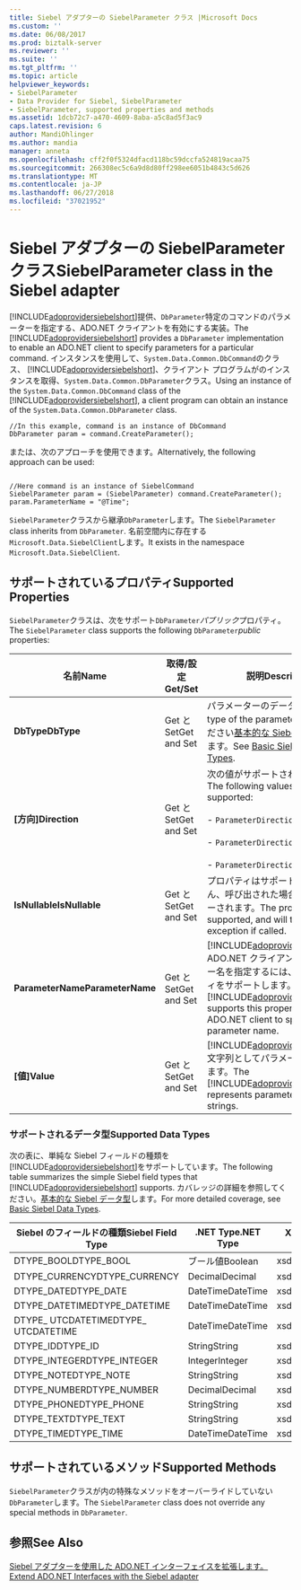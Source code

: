 ```yaml
---
title: Siebel アダプターの SiebelParameter クラス |Microsoft Docs
ms.custom: ''
ms.date: 06/08/2017
ms.prod: biztalk-server
ms.reviewer: ''
ms.suite: ''
ms.tgt_pltfrm: ''
ms.topic: article
helpviewer_keywords:
- SiebelParameter
- Data Provider for Siebel, SiebelParameter
- SiebelParameter, supported properties and methods
ms.assetid: 1dcb72c7-a470-4609-8aba-a5c8ad5f3ac9
caps.latest.revision: 6
author: MandiOhlinger
ms.author: mandia
manager: anneta
ms.openlocfilehash: cff2f0f5324dfacd118bc59dccfa524819acaa75
ms.sourcegitcommit: 266308ec5c6a9d8d80ff298ee6051b4843c5d626
ms.translationtype: MT
ms.contentlocale: ja-JP
ms.lasthandoff: 06/27/2018
ms.locfileid: "37021952"
---
```

# <a name="siebelparameter-class-in-the-siebel-adapter"></a><span data-ttu-id="6f870-102">Siebel アダプターの SiebelParameter クラス</span><span class="sxs-lookup"><span data-stu-id="6f870-102">SiebelParameter class in the Siebel adapter</span></span>
<span data-ttu-id="6f870-103">[!INCLUDE[adoprovidersiebelshort](../../includes/adoprovidersiebelshort-md.md)]提供、`DbParameter`特定のコマンドのパラメーターを指定する、ADO.NET クライアントを有効にする実装。</span><span class="sxs-lookup"><span data-stu-id="6f870-103">The [!INCLUDE[adoprovidersiebelshort](../../includes/adoprovidersiebelshort-md.md)] provides a `DbParameter` implementation to enable an ADO.NET client to specify parameters for a particular command.</span></span> <span data-ttu-id="6f870-104">インスタンスを使用して、`System.Data.Common.DbCommand`のクラス、 [!INCLUDE[adoprovidersiebelshort](../../includes/adoprovidersiebelshort-md.md)]、クライアント プログラムがのインスタンスを取得、`System.Data.Common.DbParameter`クラス。</span><span class="sxs-lookup"><span data-stu-id="6f870-104">Using an instance of the `System.Data.Common.DbCommand` class of the [!INCLUDE[adoprovidersiebelshort](../../includes/adoprovidersiebelshort-md.md)], a client program can obtain an instance of the `System.Data.Common.DbParameter` class.</span></span>  

```  
//In this example, command is an instance of DbCommand  
DbParameter param = command.CreateParameter();  
```  

 <span data-ttu-id="6f870-105">または、次のアプローチを使用できます。</span><span class="sxs-lookup"><span data-stu-id="6f870-105">Alternatively, the following approach can be used:</span></span>  

```  

//Here command is an instance of SiebelCommand  
SiebelParameter param = (SiebelParameter) command.CreateParameter();                  
param.ParameterName = "@Time";  
```  

 <span data-ttu-id="6f870-106">`SiebelParameter`クラスから継承`DbParameter`します。</span><span class="sxs-lookup"><span data-stu-id="6f870-106">The `SiebelParameter` class inherits from `DbParameter`.</span></span>  <span data-ttu-id="6f870-107">名前空間内に存在する`Microsoft.Data.SiebelClient`します。</span><span class="sxs-lookup"><span data-stu-id="6f870-107">It exists in the namespace `Microsoft.Data.SiebelClient`.</span></span>  

## <a name="supported-properties"></a><span data-ttu-id="6f870-108">サポートされているプロパティ</span><span class="sxs-lookup"><span data-stu-id="6f870-108">Supported Properties</span></span>  
 <span data-ttu-id="6f870-109">`SiebelParameter`クラスは、次をサポート`DbParameter`*パブリック*プロパティ。</span><span class="sxs-lookup"><span data-stu-id="6f870-109">The `SiebelParameter` class supports the following `DbParameter`*public* properties:</span></span>  


|       <span data-ttu-id="6f870-110">名前</span><span class="sxs-lookup"><span data-stu-id="6f870-110">Name</span></span>        |   <span data-ttu-id="6f870-111">取得/設定</span><span class="sxs-lookup"><span data-stu-id="6f870-111">Get/Set</span></span>   |                                                                                                            <span data-ttu-id="6f870-112">説明</span><span class="sxs-lookup"><span data-stu-id="6f870-112">Description</span></span>                                                                                                            |
|-------------------|-------------|-----------------------------------------------------------------------------------------------------------------------------------------------------------------------------------------------------------------------------------|
|    <span data-ttu-id="6f870-113">**DbType**</span><span class="sxs-lookup"><span data-stu-id="6f870-113">**DbType**</span></span>     | <span data-ttu-id="6f870-114">Get と Set</span><span class="sxs-lookup"><span data-stu-id="6f870-114">Get and Set</span></span> |                                               <span data-ttu-id="6f870-115">パラメーターのデータ型。</span><span class="sxs-lookup"><span data-stu-id="6f870-115">Data type of the parameter.</span></span> <span data-ttu-id="6f870-116">参照してください[基本的な Siebel データ型](../../adapters-and-accelerators/adapter-siebel/basic-siebel-data-types.md)します。</span><span class="sxs-lookup"><span data-stu-id="6f870-116">See [Basic Siebel Data Types](../../adapters-and-accelerators/adapter-siebel/basic-siebel-data-types.md).</span></span>                                               |
|   <span data-ttu-id="6f870-117">**[方向]**</span><span class="sxs-lookup"><span data-stu-id="6f870-117">**Direction**</span></span>   | <span data-ttu-id="6f870-118">Get と Set</span><span class="sxs-lookup"><span data-stu-id="6f870-118">Get and Set</span></span> | <span data-ttu-id="6f870-119">次の値がサポートされています。</span><span class="sxs-lookup"><span data-stu-id="6f870-119">The following values are supported:</span></span><br /><br /> -                     `ParameterDirection.Input`<br /><br /> -                     `ParameterDirection.Output`<br /><br /> -                     `ParameterDirection.InputOutput` |
|  <span data-ttu-id="6f870-120">**IsNullable**</span><span class="sxs-lookup"><span data-stu-id="6f870-120">**IsNullable**</span></span>   | <span data-ttu-id="6f870-121">Get と Set</span><span class="sxs-lookup"><span data-stu-id="6f870-121">Get and Set</span></span> |                                                                               <span data-ttu-id="6f870-122">プロパティはサポートされていません、呼び出された場合、例外がスローされます。</span><span class="sxs-lookup"><span data-stu-id="6f870-122">The property is not supported, and will throw an exception if called.</span></span>                                                                               |
| <span data-ttu-id="6f870-123">**ParameterName**</span><span class="sxs-lookup"><span data-stu-id="6f870-123">**ParameterName**</span></span> | <span data-ttu-id="6f870-124">Get と Set</span><span class="sxs-lookup"><span data-stu-id="6f870-124">Get and Set</span></span> |                                  <span data-ttu-id="6f870-125">[!INCLUDE[adoprovidersiebelshort](../../includes/adoprovidersiebelshort-md.md)] ADO.NET クライアント パラメーター名を指定するには、このプロパティをサポートします。</span><span class="sxs-lookup"><span data-stu-id="6f870-125">The [!INCLUDE[adoprovidersiebelshort](../../includes/adoprovidersiebelshort-md.md)] supports this property for an ADO.NET client to specify the parameter name.</span></span>                                  |
|     <span data-ttu-id="6f870-126">**[値]**</span><span class="sxs-lookup"><span data-stu-id="6f870-126">**Value**</span></span>     | <span data-ttu-id="6f870-127">Get と Set</span><span class="sxs-lookup"><span data-stu-id="6f870-127">Get and Set</span></span> |                                                    <span data-ttu-id="6f870-128">[!INCLUDE[adoprovidersiebelshort](../../includes/adoprovidersiebelshort-md.md)]文字列としてパラメーター値を表します。</span><span class="sxs-lookup"><span data-stu-id="6f870-128">The [!INCLUDE[adoprovidersiebelshort](../../includes/adoprovidersiebelshort-md.md)] represents parameter values as strings.</span></span>                                                    |

###  <a name="BKMK_Datatypes"></a> <span data-ttu-id="6f870-129">サポートされるデータ型</span><span class="sxs-lookup"><span data-stu-id="6f870-129">Supported Data Types</span></span>  
 <span data-ttu-id="6f870-130">次の表に、単純な Siebel フィールドの種類を[!INCLUDE[adoprovidersiebelshort](../../includes/adoprovidersiebelshort-md.md)]をサポートしています。</span><span class="sxs-lookup"><span data-stu-id="6f870-130">The following table summarizes the simple Siebel field types that [!INCLUDE[adoprovidersiebelshort](../../includes/adoprovidersiebelshort-md.md)] supports.</span></span> <span data-ttu-id="6f870-131">カバレッジの詳細を参照してください。[基本的な Siebel データ型](../../adapters-and-accelerators/adapter-siebel/basic-siebel-data-types.md)します。</span><span class="sxs-lookup"><span data-stu-id="6f870-131">For more detailed coverage, see [Basic Siebel Data Types](../../adapters-and-accelerators/adapter-siebel/basic-siebel-data-types.md).</span></span>  

|<span data-ttu-id="6f870-132">Siebel のフィールドの種類</span><span class="sxs-lookup"><span data-stu-id="6f870-132">Siebel Field Type</span></span>|<span data-ttu-id="6f870-133">.NET Type</span><span class="sxs-lookup"><span data-stu-id="6f870-133">.NET Type</span></span>|<span data-ttu-id="6f870-134">XML スキーマの型</span><span class="sxs-lookup"><span data-stu-id="6f870-134">XML Schema Type</span></span>|  
|-----------------------|---------------|---------------------|  
|<span data-ttu-id="6f870-135">DTYPE_BOOL</span><span class="sxs-lookup"><span data-stu-id="6f870-135">DTYPE_BOOL</span></span>|<span data-ttu-id="6f870-136">ブール値</span><span class="sxs-lookup"><span data-stu-id="6f870-136">Boolean</span></span>|<span data-ttu-id="6f870-137">xsd:boolean</span><span class="sxs-lookup"><span data-stu-id="6f870-137">xsd:boolean</span></span>|  
|<span data-ttu-id="6f870-138">DTYPE_CURRENCY</span><span class="sxs-lookup"><span data-stu-id="6f870-138">DTYPE_CURRENCY</span></span>|<span data-ttu-id="6f870-139">Decimal</span><span class="sxs-lookup"><span data-stu-id="6f870-139">Decimal</span></span>|<span data-ttu-id="6f870-140">xsd:decimal</span><span class="sxs-lookup"><span data-stu-id="6f870-140">xsd:decimal</span></span>|  
|<span data-ttu-id="6f870-141">DTYPE_DATE</span><span class="sxs-lookup"><span data-stu-id="6f870-141">DTYPE_DATE</span></span>|<span data-ttu-id="6f870-142">DateTime</span><span class="sxs-lookup"><span data-stu-id="6f870-142">DateTime</span></span>|<span data-ttu-id="6f870-143">xsd:dateTime</span><span class="sxs-lookup"><span data-stu-id="6f870-143">xsd:dateTime</span></span>|  
|<span data-ttu-id="6f870-144">DTYPE_DATETIME</span><span class="sxs-lookup"><span data-stu-id="6f870-144">DTYPE_DATETIME</span></span>|<span data-ttu-id="6f870-145">DateTime</span><span class="sxs-lookup"><span data-stu-id="6f870-145">DateTime</span></span>|<span data-ttu-id="6f870-146">xsd:dateTime</span><span class="sxs-lookup"><span data-stu-id="6f870-146">xsd:dateTime</span></span>|  
|<span data-ttu-id="6f870-147">DTYPE_ UTCDATETIME</span><span class="sxs-lookup"><span data-stu-id="6f870-147">DTYPE_ UTCDATETIME</span></span>|<span data-ttu-id="6f870-148">DateTime</span><span class="sxs-lookup"><span data-stu-id="6f870-148">DateTime</span></span>|<span data-ttu-id="6f870-149">xsd:dateTime</span><span class="sxs-lookup"><span data-stu-id="6f870-149">xsd:dateTime</span></span>|  
|<span data-ttu-id="6f870-150">DTYPE_ID</span><span class="sxs-lookup"><span data-stu-id="6f870-150">DTYPE_ID</span></span>|<span data-ttu-id="6f870-151">String</span><span class="sxs-lookup"><span data-stu-id="6f870-151">String</span></span>|<span data-ttu-id="6f870-152">xsd:string</span><span class="sxs-lookup"><span data-stu-id="6f870-152">xsd:string</span></span>|  
|<span data-ttu-id="6f870-153">DTYPE_INTEGER</span><span class="sxs-lookup"><span data-stu-id="6f870-153">DTYPE_INTEGER</span></span>|<span data-ttu-id="6f870-154">Integer</span><span class="sxs-lookup"><span data-stu-id="6f870-154">Integer</span></span>|<span data-ttu-id="6f870-155">xsd:int</span><span class="sxs-lookup"><span data-stu-id="6f870-155">xsd:int</span></span>|  
|<span data-ttu-id="6f870-156">DTYPE_NOTE</span><span class="sxs-lookup"><span data-stu-id="6f870-156">DTYPE_NOTE</span></span>|<span data-ttu-id="6f870-157">String</span><span class="sxs-lookup"><span data-stu-id="6f870-157">String</span></span>|<span data-ttu-id="6f870-158">xsd:string</span><span class="sxs-lookup"><span data-stu-id="6f870-158">xsd:string</span></span>|  
|<span data-ttu-id="6f870-159">DTYPE_NUMBER</span><span class="sxs-lookup"><span data-stu-id="6f870-159">DTYPE_NUMBER</span></span>|<span data-ttu-id="6f870-160">Decimal</span><span class="sxs-lookup"><span data-stu-id="6f870-160">Decimal</span></span>|<span data-ttu-id="6f870-161">xsd:decimal</span><span class="sxs-lookup"><span data-stu-id="6f870-161">xsd:decimal</span></span>|  
|<span data-ttu-id="6f870-162">DTYPE_PHONE</span><span class="sxs-lookup"><span data-stu-id="6f870-162">DTYPE_PHONE</span></span>|<span data-ttu-id="6f870-163">String</span><span class="sxs-lookup"><span data-stu-id="6f870-163">String</span></span>|<span data-ttu-id="6f870-164">xsd:string</span><span class="sxs-lookup"><span data-stu-id="6f870-164">xsd:string</span></span>|  
|<span data-ttu-id="6f870-165">DTYPE_TEXT</span><span class="sxs-lookup"><span data-stu-id="6f870-165">DTYPE_TEXT</span></span>|<span data-ttu-id="6f870-166">String</span><span class="sxs-lookup"><span data-stu-id="6f870-166">String</span></span>|<span data-ttu-id="6f870-167">xsd:string</span><span class="sxs-lookup"><span data-stu-id="6f870-167">xsd:string</span></span>|  
|<span data-ttu-id="6f870-168">DTYPE_TIME</span><span class="sxs-lookup"><span data-stu-id="6f870-168">DTYPE_TIME</span></span>|<span data-ttu-id="6f870-169">DateTime</span><span class="sxs-lookup"><span data-stu-id="6f870-169">DateTime</span></span>|<span data-ttu-id="6f870-170">xsd:dateTime</span><span class="sxs-lookup"><span data-stu-id="6f870-170">xsd:dateTime</span></span>|  

## <a name="supported-methods"></a><span data-ttu-id="6f870-171">サポートされているメソッド</span><span class="sxs-lookup"><span data-stu-id="6f870-171">Supported Methods</span></span>  
 <span data-ttu-id="6f870-172">`SiebelParameter`クラスが内の特殊なメソッドをオーバーライドしていない`DbParameter`します。</span><span class="sxs-lookup"><span data-stu-id="6f870-172">The `SiebelParameter` class does not override any special methods in `DbParameter`.</span></span>  

## <a name="see-also"></a><span data-ttu-id="6f870-173">参照</span><span class="sxs-lookup"><span data-stu-id="6f870-173">See Also</span></span>  
 [<span data-ttu-id="6f870-174">Siebel アダプターを使用した ADO.NET インターフェイスを拡張します。</span><span class="sxs-lookup"><span data-stu-id="6f870-174">Extend ADO.NET Interfaces with the Siebel adapter</span></span>](../../adapters-and-accelerators/adapter-siebel/extend-ado-net-interfaces-with-the-siebel-adapter.md)